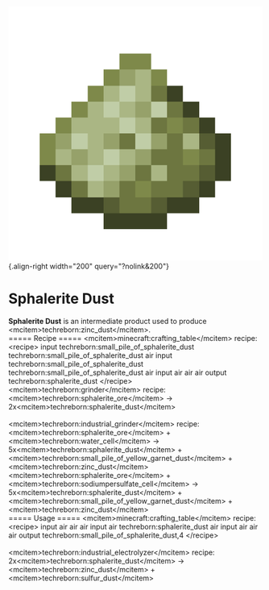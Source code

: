 ![Sphalerite Dust](/media/mods/techreborn/sphalerite_dust.png){.align-right width="200" query="?nolink&200"}

# Sphalerite Dust

**Sphalerite Dust** is an intermediate product used to produce \<mcitem\>techreborn:zinc_dust\</mcitem\>.\
===== Recipe ===== \<mcitem\>minecraft:crafting_table\</mcitem\> recipe: \<recipe\> input techreborn:small_pile_of_sphalerite_dust techreborn:small_pile_of_sphalerite_dust air input techreborn:small_pile_of_sphalerite_dust techreborn:small_pile_of_sphalerite_dust air input air air air output techreborn:sphalerite_dust \</recipe\>\
\<mcitem\>techreborn:grinder\</mcitem\> recipe:\
\<mcitem\>techreborn:sphalerite_ore\</mcitem\> -\> 2x\<mcitem\>techreborn:sphalerite_dust\</mcitem\>\
\
\<mcitem\>techreborn:industrial_grinder\</mcitem\> recipe:\
\<mcitem\>techreborn:sphalerite_ore\</mcitem\> + \<mcitem\>techreborn:water_cell\</mcitem\> -\> 5x\<mcitem\>techreborn:sphalerite_dust\</mcitem\> + \<mcitem\>techreborn:small_pile_of_yellow_garnet_dust\</mcitem\> + \<mcitem\>techreborn:zinc_dust\</mcitem\>\
\<mcitem\>techreborn:sphalerite_ore\</mcitem\> + \<mcitem\>techreborn:sodiumpersulfate_cell\</mcitem\> -\> 5x\<mcitem\>techreborn:sphalerite_dust\</mcitem\> + \<mcitem\>techreborn:small_pile_of_yellow_garnet_dust\</mcitem\> + \<mcitem\>techreborn:zinc_dust\</mcitem\>\
===== Usage ===== \<mcitem\>minecraft:crafting_table\</mcitem\> recipe: \<recipe\> input air air air input air techreborn:sphalerite_dust air input air air air output techreborn:small_pile_of_sphalerite_dust,4 \</recipe\>\
\
\<mcitem\>techreborn:industrial_electrolyzer\</mcitem\> recipe:\
2x\<mcitem\>techreborn:sphalerite_dust\</mcitem\> -\> \<mcitem\>techreborn:zinc_dust\</mcitem\> + \<mcitem\>techreborn:sulfur_dust\</mcitem\>
